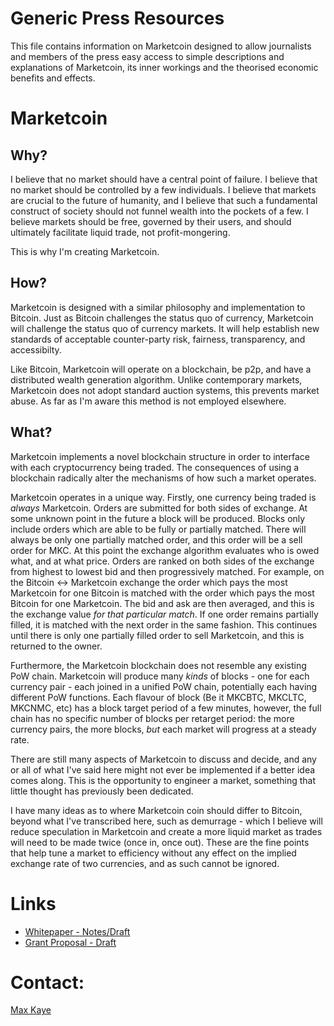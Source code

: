 # Generic Press Resources

This file contains information on Marketcoin designed to allow journalists and members of the press easy access to simple descriptions and explanations of Marketcoin, its inner workings and the theorised economic benefits and effects.

# Marketcoin

## Why?

I believe that no market should have a central point of failure. I believe that no market should be controlled by a few individuals. I believe that markets are crucial to the future of humanity, and I believe that such a fundamental construct of society should not funnel wealth into the pockets of a few. I believe markets should be free, governed by their users, and should ultimately facilitate liquid trade, not profit-mongering.

This is why I'm creating Marketcoin.

## How?

Marketcoin is designed with a similar philosophy and implementation to Bitcoin. Just as Bitcoin challenges the status quo of currency, Marketcoin will challenge the status quo of currency markets. It will help establish new standards of acceptable counter-party risk, fairness, transparency, and accessibilty.

Like Bitcoin, Marketcoin will operate on a blockchain, be p2p, and have a distributed wealth generation algorithm. Unlike contemporary markets, Marketcoin does not adopt standard auction systems, this prevents market abuse. As far as I'm aware this method is not employed elsewhere.

## What?

Marketcoin implements a novel blockchain structure in order to interface with each cryptocurrency being traded. The consequences of using a blockchain radically alter the mechanisms of how such a market operates.

Marketcoin operates in a unique way. Firstly, one currency being traded is *always* Marketcoin. Orders are submitted for both sides of exchange. At some unknown point in the future a block will be produced. Blocks only include orders which are able to be fully or partially matched. There will always be only one partially matched order, and this order will be a sell order for MKC. At this point the exchange algorithm evaluates who is owed what, and at what price. Orders are ranked on both sides of the exchange from highest to lowest bid and then progressively matched. For example, on the Bitcoin <-> Marketcoin exchange the order which pays the most Marketcoin for one Bitcoin is matched with the order which pays the most Bitcoin for one Marketcoin. The bid and ask are then averaged, and this is the exchange value *for that particular match*. If one order remains partially filled, it is matched with the next order in the same fashion. This continues until there is only one partially filled order to sell Marketcoin, and this is returned to the owner.

Furthermore, the Marketcoin blockchain does not resemble any existing PoW chain. Marketcoin will produce many *kinds* of blocks - one for each currency pair - each joined in a unified PoW chain, potentially each having different PoW functions. Each flavour of block (Be it MKCBTC, MKCLTC, MKCNMC, etc) has a block target period of a few minutes, however, the full chain has no specific number of blocks per retarget period: the more currency pairs, the more blocks, *but* each market will progress at a steady rate.

There are still many aspects of Marketcoin to discuss and decide, and any or all of what I've said here might not ever be implemented if a better idea comes along. This is the opportunity to engineer a market, something that little thought has previously been dedicated.

I have many ideas as to where Marketcoin coin should differ to Bitcoin, beyond what I've transcribed here, such as demurrage - which I believe will reduce speculation in Marketcoin and create a more liquid market as trades will need to be made twice (once in, once out). These are the fine points that help tune a market to efficiency without any effect on the implied exchange rate of two currencies, and as such cannot be ignored.

# Links

* [Whitepaper - Notes/Draft](./README.md)
* [Grant Proposal - Draft](./GrantProposal.md)

# Contact:

[Max Kaye](mailto:m@xk.io)


